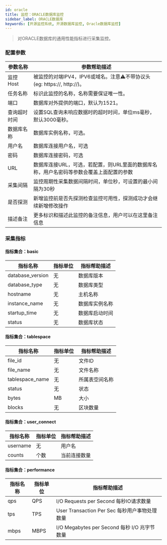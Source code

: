 ```yaml
---
id: oracle  
title: 监控：ORACLE数据库监控      
sidebar_label: ORACLE数据库   
keywords: [开源监控系统, 开源数据库监控, Oracle数据库监控]
---
```


> 对ORACLE数据库的通用性能指标进行采集监控。

### 配置参数

| 参数名称      | 参数帮助描述 |
| ----------- | ----------- |
| 监控Host     | 被监控的对端IPV4，IPV6或域名。注意⚠️不带协议头(eg: https://, http://)。 |
| 任务名称     | 标识此监控的名称，名称需要保证唯一性。  |
| 端口        | 数据库对外提供的端口，默认为1521。  |
| 查询超时时间 | 设置SQL查询未响应数据时的超时时间，单位ms毫秒，默认3000毫秒。  |
| 数据库名称   | 数据库实例名称，可选。  |
| 用户名      | 数据库连接用户名，可选 |
| 密码        | 数据库连接密码，可选 |
| URL        | 数据库连接URL，可选，若配置，则URL里面的数据库名称，用户名密码等参数会覆盖上面配置的参数  |
| 采集间隔    | 监控周期性采集数据间隔时间，单位秒，可设置的最小间隔为30秒  |
| 是否探测    | 新增监控前是否先探测检查监控可用性，探测成功才会继续新增修改操作  |
| 描述备注    | 更多标识和描述此监控的备注信息，用户可以在这里备注信息  |

### 采集指标

#### 指标集合：basic

| 指标名称      | 指标单位 | 指标帮助描述 |
| ----------- | ----------- | ----------- |
| database_version     | 无 | 数据库版本 |
| database_type        | 无 | 数据库类型 |
| hostname             | 无 | 主机名称 |
| instance_name        | 无 | 数据库实例名称 |
| startup_time         | 无 | 数据库启动时间 |
| status               | 无 | 数据库状态 |

#### 指标集合：tablespace

| 指标名称      | 指标单位 | 指标帮助描述 |
| ----------- | ----------- | ----------- |
| file_id           | 无 | 文件ID |
| file_name         | 无 | 文件名称 |
| tablespace_name   | 无 | 所属表空间名称 |
| status            | 无 | 状态 |
| bytes             | MB | 大小 |
| blocks            | 无 | 区块数量 |

#### 指标集合：user_connect

| 指标名称      | 指标单位 | 指标帮助描述 |
| ----------- | ----------- | ----------- |
| username         | 无   | 用户名 |
| counts           | 个数 | 当前连接数量 | 

#### 指标集合：performance

| 指标名称     | 指标单位 | 指标帮助描述 |
| ----------- | ----------- | ----------- |
| qps         | QPS | I/O Requests per Second 每秒IO请求数量 |
| tps         | TPS | User Transaction Per Sec 每秒用户事物处理数量 | 
| mbps        | MBPS | I/O Megabytes per Second 每秒 I/O 兆字节数量 |
